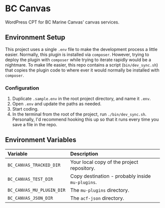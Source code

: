 # BC Canvas

WordPress CPT for BC Marine Canvas' canvas services.

## Environment Setup

This project uses a single `.env` file to make the development process a little
easier. Normally, this plugin is installed via `composer`. However, trying to
deploy the plugin with `composer` while trying to iterate rapidly would be a
nightmare. To make life easier, this repo contains a script (`bin/dev_sync.sh`)
that copies the plugin code to where ever it would normally be installed with
`composer`.

### Configuration

1. Duplicate `.sample.env` in the root project directory, and name it `.env`.
2. Open `.env` and update the paths as needed.
3. Start coding.
4. In the terminal from the root of the project, run `./bin/dev_sync.sh`.
   Personally, I'd recommend hooking this up so that it runs every time you save
   a file in the repo.

## Environment Variables

| Variable                    | Description                                    |
|:----------------------------|:-----------------------------------------------|
| `BC_CANVAS_TRACKED_DIR`   | Your local copy of the project repository.       |
| `BC_CANVAS_TEST_DIR`      | Copy destination - probably inside `mu-plugins`. |
| `BC_CANVAS_MU_PLUGIN_DIR` | The `mu-plugins` directory.                      |
| `BC_CANVAS_JSON_DIR`      | The `acf-json` directory.                        |
